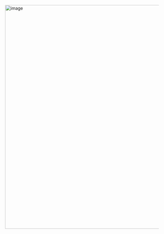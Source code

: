 <img width="736" height="736" alt="image" src="https://github.com/user-attachments/assets/74bf9223-11c4-48bf-878b-f9b258d16ec8" />


